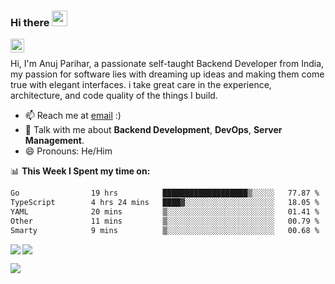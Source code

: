 ### Hi there <img src="https://i.giphy.com/media/hvRJCLFzcasrR4ia7z/giphy.webp" width="25px">

<a href="https://www.linkedin.com/in/anujpflash/">
  <img align="left" alt="Bear's's LinkedIN" width="22px" src="https://content.linkedin.com/content/dam/me/business/en-us/amp/xbu/linkedin-revised-brand-guidelines/in-logo/fg/brand-inlogo-download-fg-dsk-v01.png/jcr:content/renditions/brand-inlogo-download-fg-dsk-v01-2x.png" />
</a>
<br />

Hi, I'm Anuj Parihar, a passionate self-taught Backend Developer from India, my passion for software lies with dreaming up ideas and making them come true with elegant interfaces. i take great care in the experience, architecture, and code quality of the things I build.

- 📫 Reach me at [email](mailto:anuj@anujp.dev) :)
- 💬 Talk with me about **Backend Development**, **DevOps**, **Server Management**.
- 😄 Pronouns: He/Him

📊 **This Week I Spent my time on:**
<!--START_SECTION:waka-->

```txt
Go                19 hrs          ███████████████████▒░░░░░   77.87 %
TypeScript        4 hrs 24 mins   ████▓░░░░░░░░░░░░░░░░░░░░   18.05 %
YAML              20 mins         ▒░░░░░░░░░░░░░░░░░░░░░░░░   01.41 %
Other             11 mins         ▒░░░░░░░░░░░░░░░░░░░░░░░░   00.79 %
Smarty            9 mins          ▒░░░░░░░░░░░░░░░░░░░░░░░░   00.68 %
```

<!--END_SECTION:waka-->


<a href="https://github.com/BearTS">
  <img align="left" src="http://github-readme-streak-stats.herokuapp.com/?user=bearts&theme=bear" />
  <img src="https://github-readme-stats.vercel.app/api?username=bearts&count_private=true&show_icons=true&theme=bear" />
</a>


![](https://hit.yhype.me/github/profile?user_id=65192718)
